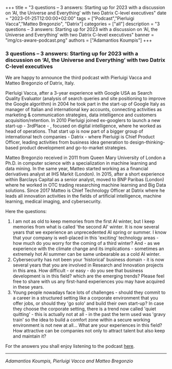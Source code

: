 +++
title = "3 questions – 3 answers: Starting up for 2023 with a discussion on ‘AI, the Universe and Everything’ with two Datrix C-level executives"
date = "2023-01-25T12:00:00+02:00"
tags = ["Podcast","Pierluigi Vacca","Matteo Bregonzio", "Datrix"]
categories = ["all"]
description = "3 questions – 3 answers: Starting up for 2023 with a discussion on ‘AI, the Universe and Everything’ with two Datrix C-level executives"
banner = "img/cs-aware-podcast.png"
authors = ["Adamantios Koumpis"]
+++

### 3 questions – 3 answers: Starting up for 2023 with a discussion on ‘AI, the Universe and Everything’ with two Datrix C-level executives

We are happy to announce the third podcast with Pierluigi Vacca and Matteo Bregonzio of Datrix, Italy.

Pierluigi Vacca, after a 3-year experience with Google USA as Search Quality Evaluator (analysis of search queries and site positioning to improve the Google algorithm) in 2004 he took part in the start-up of Google Italy as manager of Italian and international key accounts, connecting activities as marketing & communication strategies, data intelligence and customers acquisition/retention. In 2010 Pierluigi joined ex-googlers to launch a new start-up - 3rdPlace - ,  focused on digital intelligence, where he worked as head of operations. That start up is now part of a bigger group of international tech companies - Datrix -  where Pierluigi is Chief Product Officer, leading activities from business idea generation to design-thinking-based product development and go-to-market strategies.

Matteo Bregonzio received in 2011 from Queen Mary University of London a Ph.D. in computer science with a specialization in machine learning and data mining. In the same year, Matteo started working as a financial derivatives analyst at IHS Markit (London). In 2015, after a short experience within Barclays Capital as a senior analyst, moved to BNP Paribas (London) where he worked in OTC trading researching machine learning and Big Data solutions. Since 2017 Matteo is Chief Technology Officer at Datrix where he leads all innovation activities in the fields of artificial intelligence, machine learning, medical imaging, and cybersecurity.

Here the questions:

1.	I am not as old to keep memories from the first AI winter, but I keep memories from what is called 'the second AI' winter. It is now several years that we experience an unprecedented AI spring or summer. I know that your company is well-placed in this 'exciting' technology areas - how much do you worry for the coming of a third winter? And - as we experience with the climate change and its implications - sometimes an extremely hot AI summer can be same unbearable as a cold AI winter.
2.	Cybersecurity has not been your ‘historical’ business domain - it is now several years that you are involved in Research and Innovation projects in this area. How difficult - or easy - do you see that business development is in this field? which are the emerging trends? Please feel free to share with us any first-hand experiences you may have acquired in these years.
3.	Young people nowadays face lots of challenges - should they commit to a career in a structured setting like a corporate environment that you offer jobs, or should they 'go solo' and build their own start-up? In case they choose the corporate setting, there is a trend now called 'quiet quitting' - this is actually not at all - in the past the term used was 'gravy train' so the idea to build a comfort zone within a secure working environment is not new at all... What are your experiences in this field? How attractive can be companies not only to attract talent but also keep and maintain it?

For the answers you shall enjoy listening to the podcast [here](/audio/episode3_Matteo_and_Pierluigi.mp3).
*** 


*Adamantios Koumpis, Pierluigi Vacca and Matteo Bregonzio*